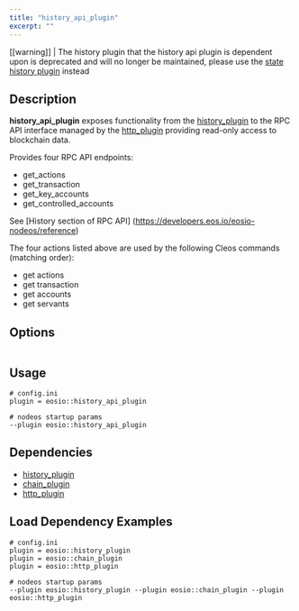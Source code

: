 ```yaml
---
title: "history_api_plugin"
excerpt: ""
---
```

[[warning]]
|
The history plugin that the history api plugin is dependent upon is deprecated and will no longer be maintained, please use the [state history plugin](doc:state_history_plugin) instead

## Description
**history_api_plugin** exposes functionality from the [history_plugin](doc:history_plugin) to the RPC API interface managed by the [http_plugin](doc:http_plugin) providing read-only access to blockchain data.

Provides four RPC API endpoints:

 - get_actions
 - get_transaction
 - get_key_accounts
 - get_controlled_accounts

See [History section of RPC API] (https://developers.eos.io/eosio-nodeos/reference) 

The four actions listed above are used by the following Cleos commands (matching order):
 - get actions
 - get transaction
 - get accounts
 - get servants
## Options


```shell

```

## Usage


```text
# config.ini
plugin = eosio::history_api_plugin

# nodeos startup params
--plugin eosio::history_api_plugin
```

## Dependencies
- [history_plugin](doc:history_plugin) 
- [chain_plugin](doc:chain_plugin) 
- [http_plugin](doc:http_plugin) 

## Load Dependency Examples

```shell
# config.ini
plugin = eosio::history_plugin
plugin = eosio::chain_plugin
plugin = eosio::http_plugin

# nodeos startup params
--plugin eosio::history_plugin --plugin eosio::chain_plugin --plugin eosio::http_plugin

```
